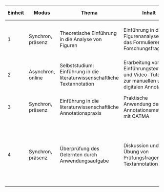 | **Einheit** | **Modus** | **Thema** | **Inhalt** | **Lernziel** | **Vorbereitung** | **Für Lehrende** | **Abgabe/ Aufgabe** | 
| --- | --- | --- | --- | --- | --- | --- | --- | 
| 1   | Synchron, präsenz | Theoretische Einführung in die Analyse von Figuren | Einführung in die Figurenanalyse und das Formulieren von Forschungsfragen | Grundlagen der Figurenanalyse verstehen und anwenden; Forschungsfragen formulieren | Lektüre [@lahnFiguren2016] | Laptop, Beamer, vorbereitende Texte | Formulieren einer Forschungsfrage zur Figurenanalyse |
| 2   | Asynchron, online | Selbststudium: Einführung in die literaturwissenschaftliche Textannotation | Erarbeitung von Einführungstexten und Video-Tutorials zur manuellen und digitalen Annotation | Grundlagen des manuellen und digitalen Annotierens erlernen; Anwendung des Tools CATMA | Lesen von [@horstmannLerneinheitManuelleAnnotation2019], Anschauen der Tutorials [@fortextTutorialCATMAAnnotieren2020]| Sicherstellen, dass Materialien verfügbar sind | Abschluss der Materialien, Vorbereitung auf die synchrone Sitzung |
| 3   | Synchron, präsenz | Einführung in die literaturwissenschaftliche Annotationspraxis | Praktische Anwendung der Annotationsmethoden mit CATMA | Anwendung der Annotationsmethoden; Reflexion der Nützlichkeit der Annotation | Vorbereitung der Annotationsbeispiele | Laptop, Beamer, Zugriff auf CATMA | Eigenständige Annotation einer Textpassage |
| 4   | Synchron, präsenz | Überprüfung des Gelernten durch Anwendungsaufgabe | Diskussion und Übung von Prüfungsfragen zur Textannotation | Sicherstellung der Lernzielerreichung; Vorbereitung auf die Klausur | Anwendungsaufgabe vorbereiten | Bereitstellung der Aufgabe | Formulieren einer Forschungsfrage, Begründung der Relevanz, Anwendung von Textannotation zur Beantwortung der Forschungsfrage |